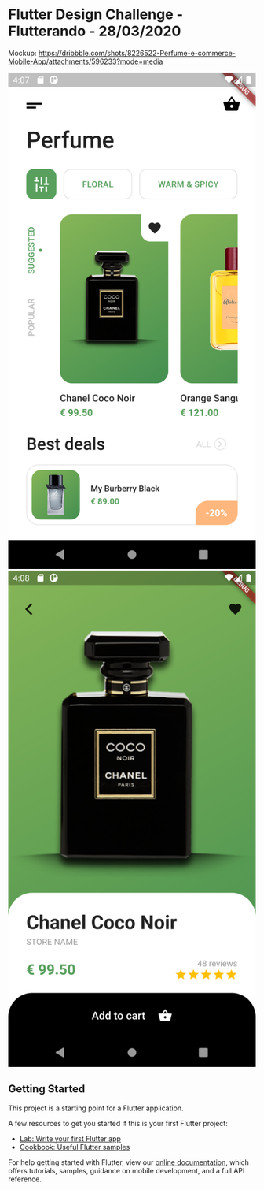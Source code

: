 # Flutter Design Challenge - Flutterando - 28/03/2020

Mockup: https://dribbble.com/shots/8226522-Perfume-e-commerce-Mobile-App/attachments/596233?mode=media

![Home Screen](screenshots/home_page.png)
![Product Page](screenshots/product_page.png)

## Getting Started

This project is a starting point for a Flutter application.

A few resources to get you started if this is your first Flutter project:

- [Lab: Write your first Flutter app](https://flutter.dev/docs/get-started/codelab)
- [Cookbook: Useful Flutter samples](https://flutter.dev/docs/cookbook)

For help getting started with Flutter, view our
[online documentation](https://flutter.dev/docs), which offers tutorials,
samples, guidance on mobile development, and a full API reference.
